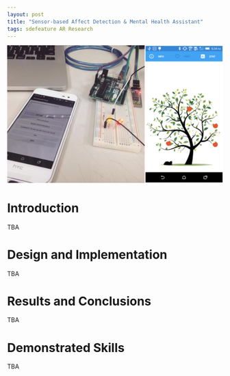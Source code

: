 ```yaml
---
layout: post
title: "Sensor-based Affect Detection & Mental Health Assistant"
tags: sdefeature AR Research
---
```


![Data Visualization](/assets/img/dv3.png)

# Introduction

TBA

# Design and Implementation

TBA

# Results and Conclusions

TBA

# Demonstrated Skills

TBA
